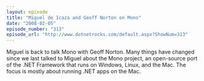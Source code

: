 ```yaml
---
layout: episode
title: "Miguel de Icaza and Geoff Norton on Mono"
date: "2008-02-05"
episode_number: "313"
episode_url: "http://www.dotnetrocks.com/default.aspx?ShowNum=313"
---
```


Miguel is back to talk Mono with Geoff Norton. Many things have changed since we last talked to Miguel about the Mono project, an open-source port of the .NET Framework that runs on Windows, Linux, and the Mac. The focus is mostly about running .NET apps on the Mac.
